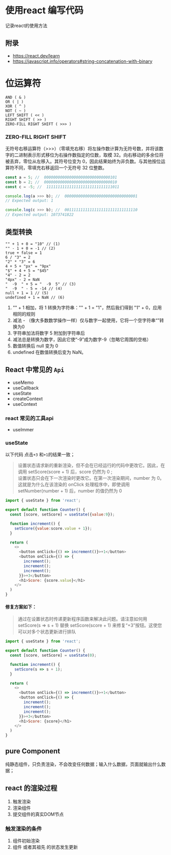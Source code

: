 # 使用react 编写代码
记录react的使用方法
## 附录
- https://react.dev/learn
- https://javascript.info/operators#string-concatenation-with-binary
# 位运算符
```text
AND ( & )
OR ( | )
XOR ( ^ )
NOT ( ~ )
LEFT SHIFT ( << )
RIGHT SHIFT ( >> )
ZERO-FILL RIGHT SHIFT ( >>> )
```
### ZERO-FILL RIGHT SHIFT 
无符号右移运算符（>>>）（零填充右移）将左操作数计算为无符号数，并将该数字的二进制表示形式移位为右操作数指定的位数，取模 32。向右移动的多余位将被丢弃，零位从左移入。其符号位变为 0，因此结果始终为非负数。与其他按位运算符不同，零填充右移返回一个无符号 32 位整数。
```javascript
const a = 5; //  00000000000000000000000000000101
const b = 2; //  00000000000000000000000000000010
const c = -5; //  11111111111111111111111111111011

console.log(a >>> b); //  00000000000000000000000000000001
// Expected output: 1

console.log(c >>> b); //  00111111111111111111111111111110
// Expected output: 1073741822
```

## 类型转换
```text
"" + 1 + 0 = "10" // (1)
"" - 1 + 0 = -1 // (2)
true + false = 1
6 / "3" = 2
"2" * "3" = 6
4 + 5 + "px" = "9px"
"$" + 4 + 5 = "$45"
"4" - 2 = 2
"4px" - 2 = NaN
"  -9  " + 5 = "  -9  5" // (3)
"  -9  " - 5 = -14 // (4)
null + 1 = 1 // (5)
undefined + 1 = NaN // (6)
```
1. "" + 1 相加，将 1 转换为字符串："" + 1 = "1"，然后我们得到 "1" + 0，应用相同的规则
2.  减法 - （像大多数数学操作一样）仅与数字一起使用，它将一个空字符串“”转换为0
3. 字符串加法将数字 5 附加到字符串后
4. 减法总是转换为数字，因此它使“-9”成为数字-9（忽略它周围的空格）
5. 数值转换后 null 变为 0
6. undefined 在数值转换后变为 NaN。

## React 中常见的 `Api`
- useMemo
- useCallback
- useState
- createContext
- useContext
### react 常见的工具api
- useImmer

### useState
以下代码 点击`+3` 和`+1`的结果一致；
>  设置状态请求新的重新渲染，但不会在已经运行的代码中更改它。因此，在调用 setScore(score + 1) 后，score 仍然为 0 ;   
> 设置状态只会在下一次渲染时更改它。在第一次渲染期间，number 为 0。这就是为什么在该渲染的 onClick 处理程序中，即使调用 setNumber(number + 1) 后，number 的值仍然为 0
```javascript
import { useState } from 'react';

export default function Counter() {
  const [score, setScore] = useState({value:9});

  function increment() {
    setScore({value:score.value + 1});
  }

  return (
    <>
      <button onClick={() => increment()}>+1</button>
      <button onClick={() => {
        increment();
        increment();
        increment();
      }}>+3</button>
      <h1>Score: {score.value}</h1>
    </>
  )
}

```


#### 修复方案如下：  
> 通过在设置状态时传递更新程序函数来解决此问题。请注意如何用 setScore(s => s + 1) 替换 setScore(score + 1) 来修复“+3”按钮。这使您可以对多个状态更新进行排队


```javascript
import { useState } from 'react';

export default function Counter() {
  const [score, setScore] = useState(0);

  function increment() {
    setScore(s => s + 1);
  }

  return (
    <>
      <button onClick={() => increment()}>+1</button>
      <button onClick={() => {
        increment();
        increment();
        increment();
      }}>+3</button>
      <h1>Score: {score}</h1>
    </>
  )
}

```
## pure Component
纯静态组件，只负责渲染，不会改变任何数据；输入什么数据，页面就输出什么数据；
## react 的渲染过程
1. 触发渲染
2. 渲染组件
3. 提交组件的真实DOM节点
### 触发渲染的条件
1. 组件初始渲染
2. 组件 或者其祖先 的状态发生更新
